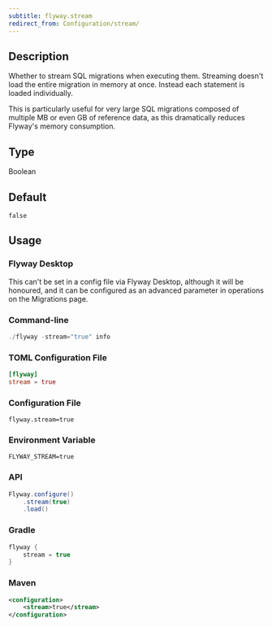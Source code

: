 ```yaml
---
subtitle: flyway.stream
redirect_from: Configuration/stream/
---
```


## Description

Whether to stream SQL migrations when executing them. Streaming doesn't load the entire migration in memory at once. Instead each statement is loaded individually.

This is particularly useful for very large SQL migrations composed of multiple MB or even GB of reference data, as this dramatically reduces Flyway's memory consumption.

## Type

Boolean

## Default

`false`

## Usage

### Flyway Desktop

This can't be set in a config file via Flyway Desktop, although it will be honoured, and it can be configured as an advanced parameter in operations on the Migrations page.

### Command-line

```powershell
./flyway -stream="true" info
```

### TOML Configuration File

```toml
[flyway]
stream = true
```

### Configuration File

```properties
flyway.stream=true
```

### Environment Variable

```properties
FLYWAY_STREAM=true
```

### API

```java
Flyway.configure()
    .stream(true)
    .load()
```

### Gradle

```groovy
flyway {
    stream = true
}
```

### Maven

```xml
<configuration>
    <stream>true</stream>
</configuration>
```
